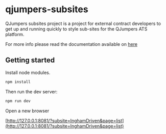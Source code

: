 # qjumpers-subsites

QJumpers subsites project is a project for external contract developers to get up and running quickly to style sub-sites for the QJumpers ATS platform.

For more info please read the documentation available on [here](http://subsitedocs.qjumpers.com/)

## Getting started

Install node modules.

```sh
npm install
```

Then run the dev server:

```sh
npm run dev
```

Open a new browser

[http://127.0.0.1:8081/?subsite=InghamDriven&page=list](http://127.0.0.1:8081/?subsite=InghamDriven&page=list)
